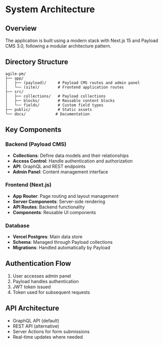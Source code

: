 # System Architecture

## Overview

The application is built using a modern stack with Next.js 15 and Payload CMS 3.0, following a modular architecture pattern.

## Directory Structure

```
agile-pm/
├── app/
│   ├── (payload)/     # Payload CMS routes and admin panel
│   └── (site)/        # Frontend application routes
├── src/
│   ├── collections/   # Payload collections
│   ├── blocks/        # Reusable content blocks
│   └── fields/        # Custom field types
├── public/            # Static assets
└── docs/             # Documentation
```

## Key Components

### Backend (Payload CMS)

- **Collections**: Define data models and their relationships
- **Access Control**: Handle authentication and authorization
- **API**: GraphQL and REST endpoints
- **Admin Panel**: Content management interface

### Frontend (Next.js)

- **App Router**: Page routing and layout management
- **Server Components**: Server-side rendering
- **API Routes**: Backend functionality
- **Components**: Reusable UI components

### Database

- **Vercel Postgres**: Main data store
- **Schema**: Managed through Payload collections
- **Migrations**: Handled automatically by Payload

## Authentication Flow

1. User accesses admin panel
2. Payload handles authentication
3. JWT token issued
4. Token used for subsequent requests

## API Architecture

- GraphQL API (default)
- REST API (alternative)
- Server Actions for form submissions
- Real-time updates where needed 